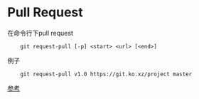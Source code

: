 
# Pull Request

在命令行下pull request

```
    git request-pull [-p] <start> <url> [<end>]
```

例子
```
    git request-pull v1.0 https://git.ko.xz/project master
```


[参考](https://git-scm.com/docs/git-request-pull)
